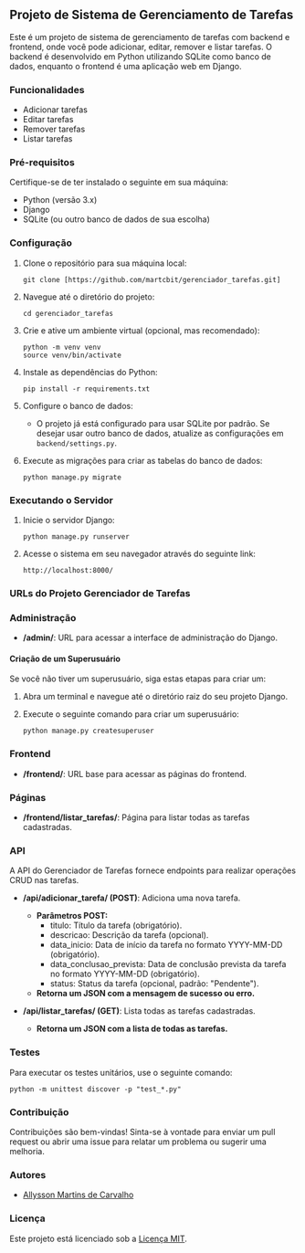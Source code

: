 ## Projeto de Sistema de Gerenciamento de Tarefas

Este é um projeto de sistema de gerenciamento de tarefas com backend e frontend, onde você pode adicionar, editar, remover e listar tarefas. O backend é desenvolvido em Python utilizando SQLite como banco de dados, enquanto o frontend é uma aplicação web em Django.

### Funcionalidades

- Adicionar tarefas
- Editar tarefas
- Remover tarefas
- Listar tarefas

### Pré-requisitos

Certifique-se de ter instalado o seguinte em sua máquina:

- Python (versão 3.x)
- Django
- SQLite (ou outro banco de dados de sua escolha)

### Configuração

1. Clone o repositório para sua máquina local:
   ```
   git clone [https://github.com/martcbit/gerenciador_tarefas.git]
   ```
2. Navegue até o diretório do projeto:
   ```
   cd gerenciador_tarefas
   ```

3. Crie e ative um ambiente virtual (opcional, mas recomendado):
   ```
   python -m venv venv
   source venv/bin/activate
   ```

4. Instale as dependências do Python:
   ```
   pip install -r requirements.txt
   ```

5. Configure o banco de dados:
   - O projeto já está configurado para usar SQLite por padrão. Se desejar usar outro banco de dados, atualize as configurações em `backend/settings.py`.

6. Execute as migrações para criar as tabelas do banco de dados:
   ```
   python manage.py migrate
   ```

### Executando o Servidor

1. Inicie o servidor Django:
   ```
   python manage.py runserver
   ```

2. Acesse o sistema em seu navegador através do seguinte link:
   ```
   http://localhost:8000/
   ```
### URLs do Projeto Gerenciador de Tarefas

### Administração
* **/admin/**: URL para acessar a interface de administração do Django.
#### Criação de um Superusuário

Se você não tiver um superusuário, siga estas etapas para criar um:

1. Abra um terminal e navegue até o diretório raiz do seu projeto Django.

2. Execute o seguinte comando para criar um superusuário:

    ```
    python manage.py createsuperuser
    ```

### Frontend
* **/frontend/**: URL base para acessar as páginas do frontend.

### Páginas
* **/frontend/listar_tarefas/**: Página para listar todas as tarefas cadastradas.

### API

A API do Gerenciador de Tarefas fornece endpoints para realizar operações CRUD nas tarefas.

* **/api/adicionar_tarefa/ (POST)**: Adiciona uma nova tarefa.
    * **Parâmetros POST:**
        * titulo: Título da tarefa (obrigatório).
        * descricao: Descrição da tarefa (opcional).
        * data_inicio: Data de início da tarefa no formato YYYY-MM-DD (obrigatório).
        * data_conclusao_prevista: Data de conclusão prevista da tarefa no formato YYYY-MM-DD (obrigatório).
        * status: Status da tarefa (opcional, padrão: "Pendente").
    * **Retorna um JSON com a mensagem de sucesso ou erro.**

* **/api/listar_tarefas/ (GET)**: Lista todas as tarefas cadastradas.
    * **Retorna um JSON com a lista de todas as tarefas.**


### Testes

Para executar os testes unitários, use o seguinte comando:
   ```
   python -m unittest discover -p "test_*.py"
   ```

### Contribuição

Contribuições são bem-vindas! Sinta-se à vontade para enviar um pull request ou abrir uma issue para relatar um problema ou sugerir uma melhoria.

### Autores

- [Allysson Martins de Carvalho](https://github.com/martcbit)

### Licença

Este projeto está licenciado sob a [Licença MIT](LICENSE).
